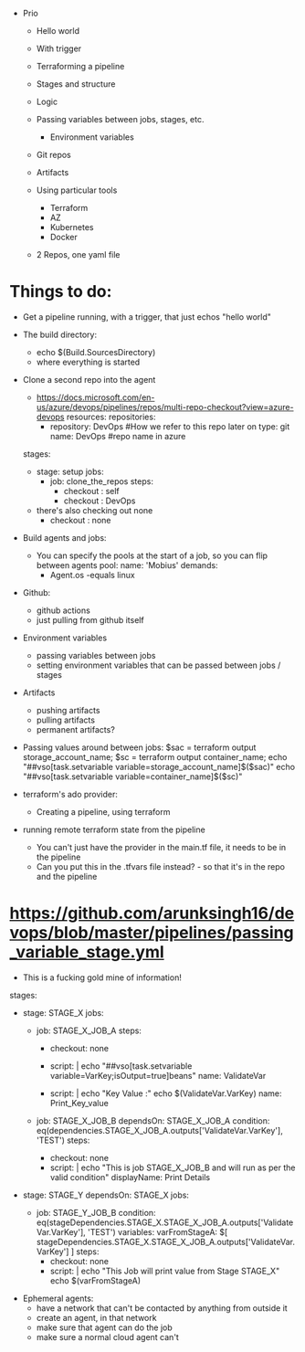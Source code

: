 * Prio
    * Hello world
    * With trigger
    * Terraforming a pipeline
    * Stages and structure

    * Logic
    * Passing variables between jobs, stages, etc.
        * Environment variables
    * Git repos

    * Artifacts
    * Using particular tools
        * Terraform 
        * AZ
        * Kubernetes
        * Docker
    * 2 Repos, one yaml file

# Things to do:
* Get a pipeline running, with a trigger, that just echos "hello world"
* The build directory:
    * echo $(Build.SourcesDirectory)
    * where everything is started
* Clone a second repo into the agent
    * https://docs.microsoft.com/en-us/azure/devops/pipelines/repos/multi-repo-checkout?view=azure-devops
    resources:
      repositories:
      - repository: DevOps #How we refer to this repo later on
        type: git
        name: DevOps #repo name in azure

    stages:
    - stage: setup
      jobs:
      - job: clone_the_repos
        steps:
        - checkout : self
        - checkout : DevOps

    * there's also checking out none
        - checkout : none

* Build agents and jobs:
    * You can specify the pools at the start of a job, so you can flip between agents
    pool:
      name: 'Mobius'
      demands:
      - Agent.os -equals linux

* Github:
    * github actions
    * just pulling from github itself

* Environment variables
    * passing variables between jobs
    * setting environment variables that can be passed between jobs / stages

* Artifacts
    * pushing artifacts
    * pulling artifacts
    * permanent artifacts?

* Passing values around between jobs:
    $sac = terraform output storage_account_name;
    $sc = terraform output container_name;
    echo "##vso[task.setvariable variable=storage_account_name]$($sac)"
    echo "##vso[task.setvariable variable=container_name]$($sc)"

* terraform's ado provider:
    * Creating a pipeline, using terraform

* running remote terraform state from the pipeline
    * You can't just have the provider in the main.tf file, it needs to be in the pipeline
    * Can you put this in the .tfvars file instead? - so that it's in the repo and the pipeline


# https://github.com/arunksingh16/devops/blob/master/pipelines/passing_variable_stage.yml

* This is a fucking gold mine of information!

stages:
- stage: STAGE_X
  jobs:
  - job: STAGE_X_JOB_A
    steps:
    - checkout: none
    - script: |
        echo "##vso[task.setvariable variable=VarKey;isOutput=true]beans"
      name: ValidateVar

    - script: |
        echo "Key Value :"
        echo $(ValidateVar.VarKey)
      name: Print_Key_value

  - job: STAGE_X_JOB_B
    dependsOn: STAGE_X_JOB_A
    condition: eq(dependencies.STAGE_X_JOB_A.outputs['ValidateVar.VarKey'], 'TEST')
    steps:
    - checkout: none
    - script: |
        echo "This is job STAGE_X_JOB_B and will run as per the valid condition"
      displayName: Print Details

- stage: STAGE_Y
  dependsOn: STAGE_X
  jobs:
  - job: STAGE_Y_JOB_B
    condition: eq(stageDependencies.STAGE_X.STAGE_X_JOB_A.outputs['ValidateVar.VarKey'], 'TEST') 
    variables:
      varFromStageA: $[ stageDependencies.STAGE_X.STAGE_X_JOB_A.outputs['ValidateVar.VarKey'] ]
    steps:
    - checkout: none
    - script: |
        echo "This Job will print value from Stage STAGE_X"
        echo $(varFromStageA)

* Ephemeral agents:
    * have a network that can't be contacted by anything from outside it
    * create an agent, in that network
    * make sure that agent can do the job
    * make sure a normal cloud agent can't
